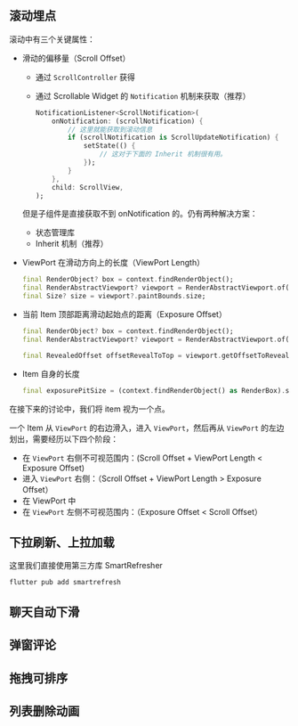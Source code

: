 ## 滚动埋点

滚动中有三个关键属性：

- 滑动的偏移量（Scroll Offset）

  - 通过 `ScrollController` 获得

  - 通过 Scrollable Widget 的 `Notification` 机制来获取（推荐）

    ~~~dart
    NotificationListener<ScrollNotification>(
        onNotification: (scrollNotification) {
            // 这里就能获取到滚动信息
            if (scrollNotification is ScrollUpdateNotification) {
                setState(() {
                  	// 这对于下面的 Inherit 机制很有用。
                });
            }
        },
        child: ScrollView,
    );
    ~~~

  但是子组件是直接获取不到 onNotification 的。仍有两种解决方案：

  - 状态管理库
  - Inherit 机制（推荐）

- ViewPort 在滑动方向上的长度（ViewPort Length）

  ~~~dart
  final RenderObject? box = context.findRenderObject();
  final RenderAbstractViewport? viewport = RenderAbstractViewport.of(box);
  final Size? size = viewport?.paintBounds.size;
  ~~~

- 当前 Item 顶部距离滑动起始点的距离（Exposure Offset）

  ~~~dart
  final RenderObject? box = context.findRenderObject();
  final RenderAbstractViewport? viewport = RenderAbstractViewport.of(box);
  
  final RevealedOffset offsetRevealToTop = viewport.getOffsetToReveal(box, 0.0, rect: Rect.zero);
  ~~~

- Item 自身的长度

  ~~~dart
  final exposurePitSize = (context.findRenderObject() as RenderBox).size;
  ~~~

  

  

在接下来的讨论中，我们将 item 视为一个点。

一个 Item 从 `ViewPort` 的右边滑入，进入 `ViewPort`，然后再从 `ViewPort` 的左边划出，需要经历以下四个阶段：

- 在 `ViewPort` 右侧不可视范围内：(Scroll Offset + ViewPort Length < Exposure Offset)
- 进入 `ViewPort` 右侧：（Scroll Offset + ViewPort Length > Exposure Offset）
- 在 ViewPort 中
- 在 `ViewPort` 左侧不可视范围内：（Exposure Offset < Scroll Offset）



## 下拉刷新、上拉加载

这里我们直接使用第三方库 SmartRefresher 

~~~
flutter pub add smartrefresh
~~~

## 聊天自动下滑

## 弹窗评论

## 拖拽可排序

## 列表删除动画

